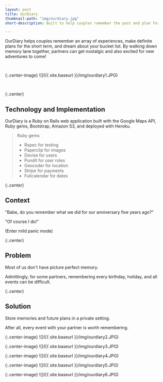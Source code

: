 ```yaml
---
layout: post
title: OurDiary
thumbnail-path: "img/ourdiary.jpg"
short-description: Built to help couples remember the past and plan for the future.

---
```


OurDiary helps couples remember an array of experiences, make definite plans for the short term, and dream about your bucket list. By walking down memory lane together, partners can get nostalgic and also excited for new adventures to come!

<br>

{:.center-image}
![]({{ site.baseurl }}/img/ourdiary1.JPG)

<br>


{:.center} 
## Technology and Implementation

OurDiary is a Ruby on Rails web application built with the Google Maps API, Ruby gems, Bootstrap, Amazon S3, and deployed with Heroku.

> Ruby gems
>
> - Rspec for testing
> - Paperclip for images
> - Devise for users
> - Pundit for user roles
> - Geocoder for location
> - Stripe for payments
> - Fullcalendar for dates

{:.center} 
## Context

"Babe, do you remember what we did for our anniversary five years ago?" 

"Of course I do!" 

(Enter mild panic mode)

{:.center} 
## Problem

Most of us don't have picture perfect memory. 

Admittingly, for some partners, remembering every birthday, holiday, and all events can be difficult.

{:.center} 
## Solution

Store memories and future plans in a private setting. 

After all, every event with your partner is worth remembering.


{:.center-image}
![]({{ site.baseurl }}/img/ourdiary2.JPG)

{:.center-image}
![]({{ site.baseurl }}/img/ourdiary3.JPG)

{:.center-image}
![]({{ site.baseurl }}/img/ourdiary4.JPG)

{:.center-image}
![]({{ site.baseurl }}/img/ourdiary5.JPG)

{:.center-image}
![]({{ site.baseurl }}/img/ourdiary6.JPG)

